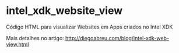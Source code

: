 # intel_xdk_website_view
Código HTML para visualizar Websites em Apps criados no Intel XDK

Mais detalhes no artigo: http://diegoabreu.com/blog/intel-xdk-web-view.html
